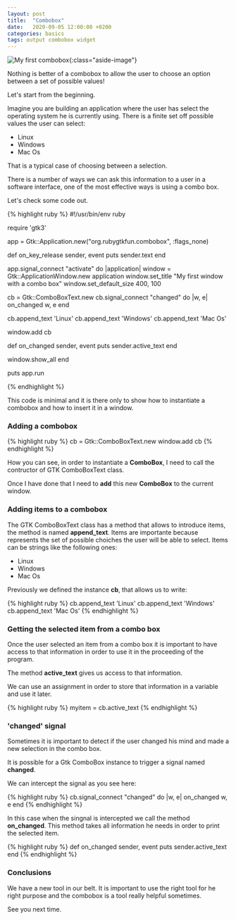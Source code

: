 ```yaml
---
layout: post
title:  "Combobox"
date:   2020-09-05 12:00:00 +0200
categories: basics
tags: output combobox widget
---
```


![My first combobox](/rubygtkfun/images/posts/combobox.png){:class="aside-image"}

Nothing is better of a combobox to allow the user to choose an option between a set of possible values!

Let's start from the beginning.

Imagine you are building an application where the user has select the operating system he is currently using.
There is a finite set off possible values the user can select:

* Linux
* Windows
* Mac Os

That is a typical case of choosing between a selection.

There is a number of ways we can ask this information to a user in a software interface, one of the most effective ways is using 
a combo box.

Let's check some code out.

{% highlight ruby %}
#!/usr/bin/env ruby

require 'gtk3'

app = Gtk::Application.new("org.rubygtkfun.combobox", :flags_none)

def on_key_release sender, event
  puts sender.text
end

app.signal_connect "activate" do |application|
  window = Gtk::ApplicationWindow.new application
  window.set_title "My first window with a combo box"
  window.set_default_size 400, 100

  cb = Gtk::ComboBoxText.new
  cb.signal_connect "changed" do |w, e|
    on_changed w, e
  end

  cb.append_text 'Linux'
  cb.append_text 'Windows'
  cb.append_text 'Mac Os'

  window.add cb

  def on_changed sender, event
    puts sender.active_text
  end

  window.show_all
end

puts app.run

{% endhighlight %}

This code is minimal and it is there only to show how to instantiate a combobox and how to insert it in a window.

### Adding a combobox

{% highlight ruby %}
cb = Gtk::ComboBoxText.new
window.add cb
{% endhighlight %}

How you can see, in order to instantiate a **ComboBox**, I need to call the contructor of GTK ComboBoxText class.

Once I have done that I need to **add** this new **ComboBox** to the current window.

### Adding items to a combobox

The GTK ComboBoxText class has a method that allows to introduce items, the method is named **append_text**.
Items are importante because represents the set of possible choiches the user will be able to select.
Items can be strings like the following ones:

* Linux
* Windows
* Mac Os

Previously we defined the instance **cb**, that allows us to write:

{% highlight ruby %}
cb.append_text 'Linux'
cb.append_text 'Windows'
cb.append_text 'Mac Os'
{% endhighlight %}

### Getting the selected item from a combo box

Once the user selected an item from a combo box it is important to have access to that information in order to use it 
in the proceeding of the program.

The method **active_text** gives us access to that information.

We can use an assignment in order to store that information in a variable and use it later.

{% highlight ruby %}
myitem = cb.active_text
{% endhighlight %}


### 'changed' signal

Sometimes it is important to detect if the user changed his mind and made a new selection in the combo box.

It is possible for a Gtk ComboBox instance to trigger a signal named **changed**. 

We can intercept the signal as you see here:

{% highlight ruby %}
cb.signal_connect "changed" do |w, e|
  on_changed w, e
end
{% endhighlight %}

In this case when the singnal is intercepted we call the method **on_changed**. 
This method takes all information he needs in order to print the selected item.

{% highlight ruby %}
def on_changed sender, event
  puts sender.active_text
end
{% endhighlight %}

### Conclusions

We have a new tool in our belt. It is important to use the right tool for he right purpose and the combobox 
is a tool really helpful sometimes.

See you next time.

